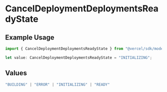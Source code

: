 # CancelDeploymentDeploymentsReadyState

## Example Usage

```typescript
import { CancelDeploymentDeploymentsReadyState } from "@vercel/sdk/models/operations";

let value: CancelDeploymentDeploymentsReadyState = "INITIALIZING";
```

## Values

```typescript
"BUILDING" | "ERROR" | "INITIALIZING" | "READY"
```